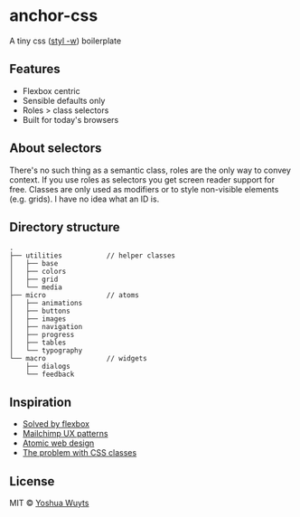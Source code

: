 # anchor-css
A tiny css ([styl -w](https://github.com/visionmedia/styl#styl1)) boilerplate

## Features
- Flexbox centric
- Sensible defaults only
- Roles > class selectors
- Built for today's browsers

## About selectors
There's no such thing as a semantic class, roles are the only way to convey context. If you use roles as selectors you get screen reader support for free. Classes are only used as modifiers or to style non-visible elements (e.g. grids). I have no idea what an ID is.

## Directory structure
````
.
├── utilities			// helper classes
│   ├── base
│   ├── colors 
│   ├── grid          
│   └── media
├── micro				// atoms
│   ├── animations
│   ├── buttons
│   ├── images
│   ├── navigation
│   ├── progress
│   ├── tables
│   └── typography
└── macro				// widgets
    ├── dialogs                 
    └── feedback       
````

## Inspiration
- [Solved by flexbox](http://philipwalton.github.io/solved-by-flexbox/)
- [Mailchimp UX patterns](http://ux.mailchimp.com/patterns/)
- [Atomic web design](http://bradfrostweb.com/blog/post/atomic-web-design/)
- [The problem with CSS classes](http://www.youtube.com/watch?v=u63Sq2Sq3LI)

## License
MIT © [Yoshua Wuyts](yoshuawuyts.com)
